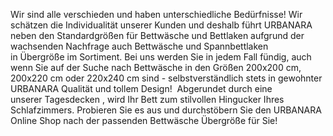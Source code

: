 Wir sind alle verschieden und haben unterschiedliche Bedürfnisse! Wir schätzen die Individualität unserer Kunden und deshalb führt URBANARA neben den Standardgrößen für Bettwäsche und Bettlaken aufgrund der wachsenden Nachfrage auch Bettwäsche und Spannbettlaken in Übergröße im Sortiment. Bei uns werden Sie in jedem Fall fündig, auch wenn Sie auf der Suche nach Bettwäsche in den Größen 200x200 cm, 200x220 cm oder 220x240 cm sind - selbstverständlich stets in gewohnter URBANARA Qualität und tollem Design!  Abgerundet durch eine unserer Tagesdecken , wird Ihr Bett zum stilvollen Hingucker Ihres Schlafzimmers. Probieren Sie es aus und durchstöbern Sie den URBANARA Online Shop nach der passenden Bettwäsche Übergröße für Sie!
